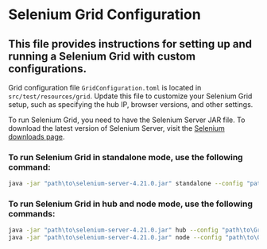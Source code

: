 # Selenium Grid Configuration
## This file provides instructions for setting up and running a Selenium Grid with custom configurations.

Grid configuration file `GridConfiguration.toml` is located in `src/test/resources/grid`. 
Update this file to customize your Selenium Grid setup, such as specifying the hub IP, browser versions, and other settings.

To run Selenium Grid, you need to have the Selenium Server JAR file.
To download the latest version of Selenium Server, visit the [Selenium downloads page](https://www.selenium.dev/downloads/).



### To run Selenium Grid in standalone mode, use the following command:
```bash
java -jar "path\to\selenium-server-4.21.0.jar" standalone --config "path\to\GridConfiguration.toml"
```

### To run Selenium Grid in hub and node mode, use the following commands:
```bash
java -jar "path\to\selenium-server-4.21.0.jar" hub --config "path\to\GridConfiguration.toml"
java -jar "path\to\selenium-server-4.21.0.jar" node --config "path\to\GridConfiguration.toml"
```